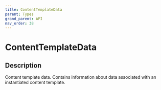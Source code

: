 ```yaml
---
title: ContentTemplateData
parent: Types
grand_parent: API
nav_order: 38
---
```


# ContentTemplateData

## Description

Content template data. Contains information about data associated with an instantiated content template.
